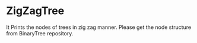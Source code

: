 # ZigZagTree
It Prints the nodes of trees in zig zag manner. Please get the node structure from BinaryTree repository.

